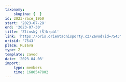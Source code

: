 ```yaml
---
taxonomy:
    skupina: {  }
id: 2023-race_1950
start: '2023-07-28'
end: '2023-07-30'
title: 'Zlínský (Š)krpál'
link: 'https://oris.orientacnisporty.cz/Zavod?id=7543'
orisid: '7543'
place: Rusava
type: Z
template: zavod
date: '2023-04-03'
import:
    type: members
    time: 1680547802
---
```


